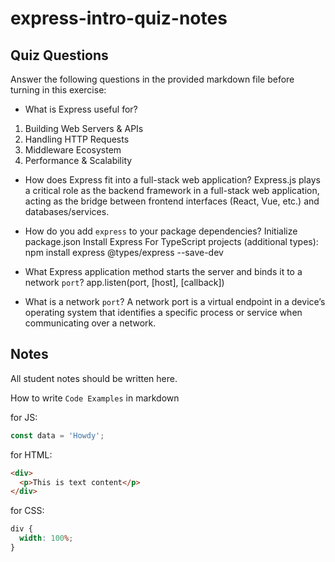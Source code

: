 # express-intro-quiz-notes

## Quiz Questions

Answer the following questions in the provided markdown file before turning in this exercise:

- What is Express useful for?

1. Building Web Servers & APIs
2. Handling HTTP Requests
3. Middleware Ecosystem
4. Performance & Scalability

- How does Express fit into a full-stack web application?
  Express.js plays a critical role as the backend framework in a full-stack web application, acting as the bridge between frontend interfaces (React, Vue, etc.) and databases/services.

- How do you add `express` to your package dependencies?
  Initialize package.json
  Install Express
  For TypeScript projects (additional types):
  npm install express @types/express --save-dev

- What Express application method starts the server and binds it to a network `port`?
  app.listen(port, [host], [callback])

- What is a network `port`?
  A network port is a virtual endpoint in a device’s operating system that identifies a specific process or service when communicating over a network.

## Notes

All student notes should be written here.

How to write `Code Examples` in markdown

for JS:

```javascript
const data = 'Howdy';
```

for HTML:

```html
<div>
  <p>This is text content</p>
</div>
```

for CSS:

```css
div {
  width: 100%;
}
```

